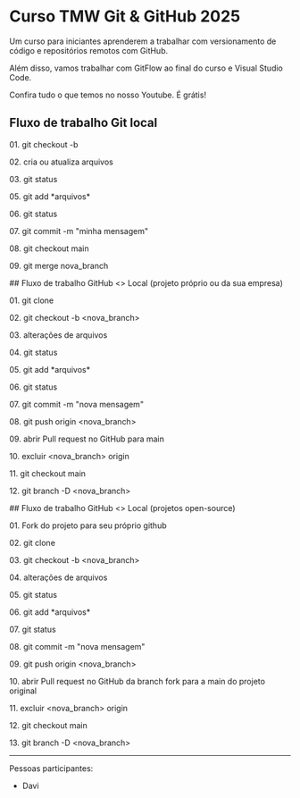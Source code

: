# Curso TMW Git \& GitHub 2025







Um curso para iniciantes aprenderem a trabalhar com versionamento de código e repositórios remotos com GitHub.





Além disso, vamos trabalhar com GitFlow ao final do curso e Visual Studio Code.



Confira tudo o que temos no nosso Youtube. É grátis!







## Fluxo de trabalho Git local



01\. git checkout -b <nova-branch>

02\. cria ou atualiza arquivos

03\. git status

05\. git add \*arquivos\*

06\. git status

07\. git commit -m "minha mensagem"

08\. git checkout main

09\. git merge nova\_branch



\## Fluxo de trabalho GitHub <> Local (projeto próprio ou da sua empresa)

01\. git clone <endereco do projeto>

02\. git checkout -b <nova\_branch>

03\. alterações de arquivos

04\. git status

05\. git add \*arquivos\*

06\. git status

07\. git commit -m "nova mensagem"

08\. git push origin <nova\_branch>

09\. abrir Pull request no GitHub para main

10\. excluir <nova\_branch> origin

11\. git checkout main

12\. git branch -D <nova\_branch>



\## Fluxo de trabalho GitHub <> Local (projetos open-source)

01\. Fork do projeto para seu próprio github

02\. git clone <endereco do projeto fork>

03\. git checkout -b <nova\_branch>

04\. alterações de arquivos

05\. git status

06\. git add \*arquivos\*

07\. git status

08\. git commit -m "nova mensagem"

09\. git push origin <nova\_branch>

10\. abrir Pull request no GitHub da branch fork para a main do projeto original

11\. excluir <nova\_branch> origin

12\. git checkout main

13\. git branch -D <nova\_branch>





----







Pessoas participantes:

* Davi
